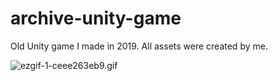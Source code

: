 # archive-unity-game
Old Unity game I made in 2019. All assets were created by me.

![ezgif-1-ceee263eb9.gif](https://github.com/xegativ/archive-unity-game/assets/52055203/313942b3-0dd1-4862-9ed1-f055d47a010f)


